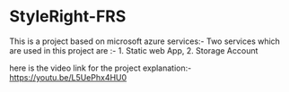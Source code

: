 # StyleRight-FRS

This is a project based on microsoft azure services:-
Two services which are used in this project are :- 1. Static web App, 2. Storage Account

here is the video link for the project explanation:- https://youtu.be/L5UePhx4HU0
